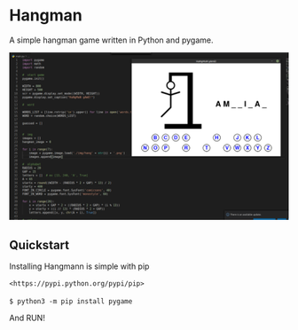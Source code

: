 Hangman
=======

A simple hangman game written in Python and pygame.

![picture](hangman.png)


Quickstart
----------

Installing Hangmann is simple with pip
```
<https://pypi.python.org/pypi/pip>

$ python3 -m pip install pygame
  ```
  
And RUN!
